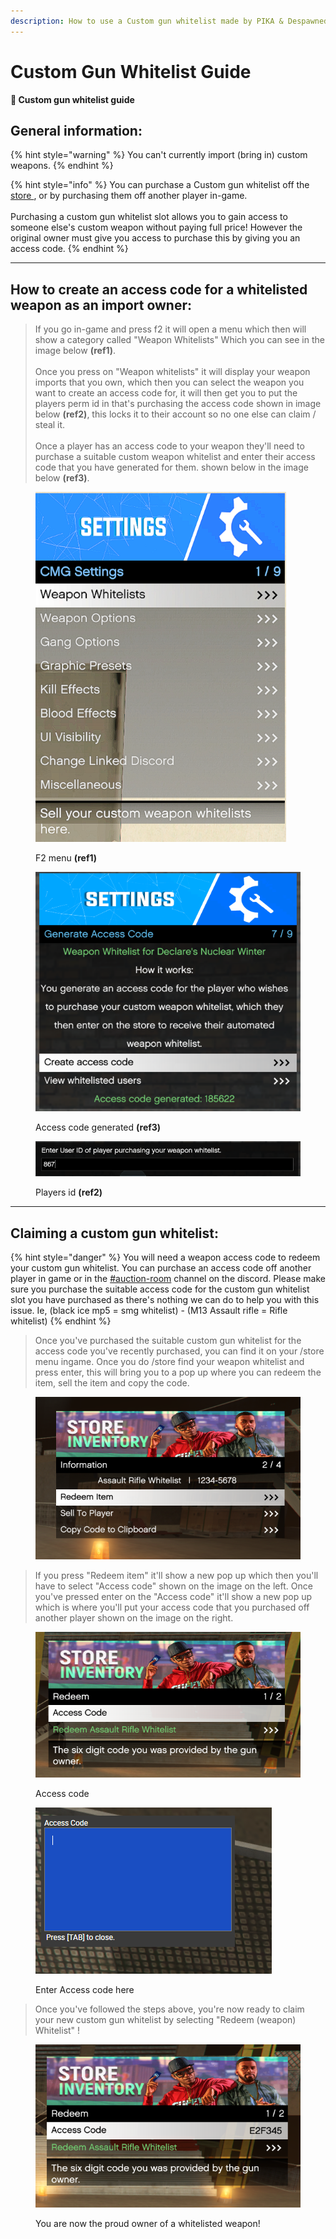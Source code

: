 ```yaml
---
description: How to use a Custom gun whitelist made by PIKA & Despawned
---
```


# Custom Gun Whitelist Guide

**🔫 Custom gun whitelist guide**

## General information:

{% hint style="warning" %}
You can't currently import (bring in) custom weapons.
{% endhint %}

{% hint style="info" %}
You can purchase a Custom gun whitelist off the [store ](https://store.cmgstudios.net/category/custom-whitelists), or by purchasing them off another player in-game.\
\
Purchasing a custom gun whitelist slot allows you to gain access to someone else's custom weapon without paying full price! However the original owner must give you access to purchase this by giving you an access code.
{% endhint %}

***

## How to create an access code for a whitelisted weapon as an import owner:

> If you go in-game and press f2 it will open a menu which then will show a category called "Weapon Whitelists" Which you can see in the image below **(ref1)**.\
> \
> Once you press on "Weapon whitelists" it will display your weapon imports that you own, which then you can select the weapon you want to create an access code for, it will then get you to put the players perm id in that's purchasing the access code shown in image below **(ref2)**, this locks it to their account so no one else can claim / steal it.\
> \
> Once a player has an access code to your weapon they'll need to purchase a suitable custom weapon whitelist and enter their access code that you have generated for them. shown below in the image below **(ref3)**.

<div>

<figure><img src="../.gitbook/assets/f2 menu.png" alt="" width="401"><figcaption><p>F2 menu <strong>(ref1)</strong></p></figcaption></figure>

 

<figure><img src="../.gitbook/assets/creating an access code 3.png" alt=""><figcaption><p>Access code generated <strong>(ref3)</strong></p></figcaption></figure>

</div>

<figure><img src="../.gitbook/assets/access code 2.png" alt=""><figcaption><p>Players id <strong>(ref2)</strong></p></figcaption></figure>

***

## Claiming a custom gun whitelist:

{% hint style="danger" %}
You will need a weapon access code to redeem your custom gun whitelist. You can purchase an access code off another player in game or in the [#auction-room](https://discord.com/channels/458382797103693867/567675645488791552) channel on the discord. Please make sure you purchase the suitable access code for the custom gun whitelist slot you have purchased as there's nothing we can do to help you with this issue. Ie, (black ice mp5 = smg whitelist) - (M13 Assault rifle = Rifle whitelist)
{% endhint %}

> Once you've purchased the suitable custom gun whitelist for the access code you've recently purchased, you can find it on your /store menu ingame. Once you do /store find your weapon whitelist and press enter, this will bring you to a pop up where you can redeem the item, sell the item and copy the code.

<figure><img src="../.gitbook/assets/Custom gun whitelist.png" alt=""><figcaption></figcaption></figure>

> If you press "Redeem item" it'll show a new pop up which then you'll have to select "Access code" shown on the image on the left. Once you've pressed enter on the "Access code" it'll show a new pop up which is where you'll put your access code that you purchased off another player shown on the image on the right.

<div>

<figure><img src="../.gitbook/assets/Custom gun whitelist 1.png" alt="" width="446"><figcaption><p>Access code</p></figcaption></figure>

 

<figure><img src="../.gitbook/assets/Custom gun whitelist 2.png" alt=""><figcaption><p>Enter Access code here</p></figcaption></figure>

</div>

> Once you've followed the steps above, you're now ready to claim your new custom gun whitelist by selecting "Redeem (weapon) Whitelist" !

<figure><img src="../.gitbook/assets/Custom gun whitelist 3.png" alt=""><figcaption><p>You are now the proud owner of a whitelisted weapon!</p></figcaption></figure>
